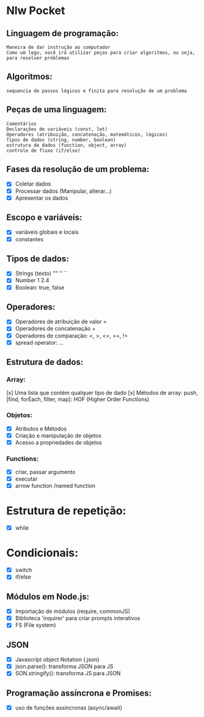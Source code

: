 # Nlw Pocket

## Linguagem de programação:

    Maneira de dar instrução ao computador
    Como um lego, você irá utilizar peças para criar algoritmos, ou seja, para resolver problemas

## Algoritmos:

    sequencia de passos lógicos e finita para resolução de um problema

## Peças de uma linguagem:

    Comentários
    Declarações de variáveis (const, let)
    Operadores (atribuição, concatenação, matemáticos, lógicos)
    Tipos de dados (string, number, boolean)
    estrutura de dados (function, object, array)
    controle de fluxo (if/else)

## Fases da resolução de um problema:

- [x] Coletar dados
- [x] Processar dados (Manipular, alterar...)
- [x] Apresentar os dados

## Escopo e variáveis:

- [x] variáveis globais e locais
- [x] constantes

## Tipos de dados:

- [x] Strings (texto) "" '' ``
- [x] Number 1 2.4
- [x] Boolean: true, false

## Operadores:

- [x] Operadores de atribuição de valor =
- [x] Operadores de concatenação +
- [x] Operadores de comparação: <, >, <=, >=, !=
- [x] spread operator: ...

## Estrutura de dados:

### Array:

[x] Uma lista que contém qualquer tipo de dado
[x] Métodos de array: push, [find, forEach, filter, map]: HOF (Higher Order Functions)

### Objetos:

- [x] Atributos e Métodos
- [x] Criação e manipulação de objetos
- [x] Acesso a propriedades de objetos

### Functions:

- [x] criar, passar argumento
- [x] executar
- [x] arrow function /named function

# Estrutura de repetição:

- [x] while

# Condicionais:

- [x] switch
- [x] if/else

## Módulos em Node.js:

- [x] Importação de módulos (require, commonJS)
- [x] Biblioteca 'inquirer' para criar prompts interativos
- [x] FS (File system)

## JSON

- [x] Javascript object Notation (.json)
- [x] json.parse(): transforma JSON para JS
- [x] SON.stringify(): transforma JS para JSON

## Programação assíncrona e Promises:

- [x] uso de funções assíncronas (async/await)
